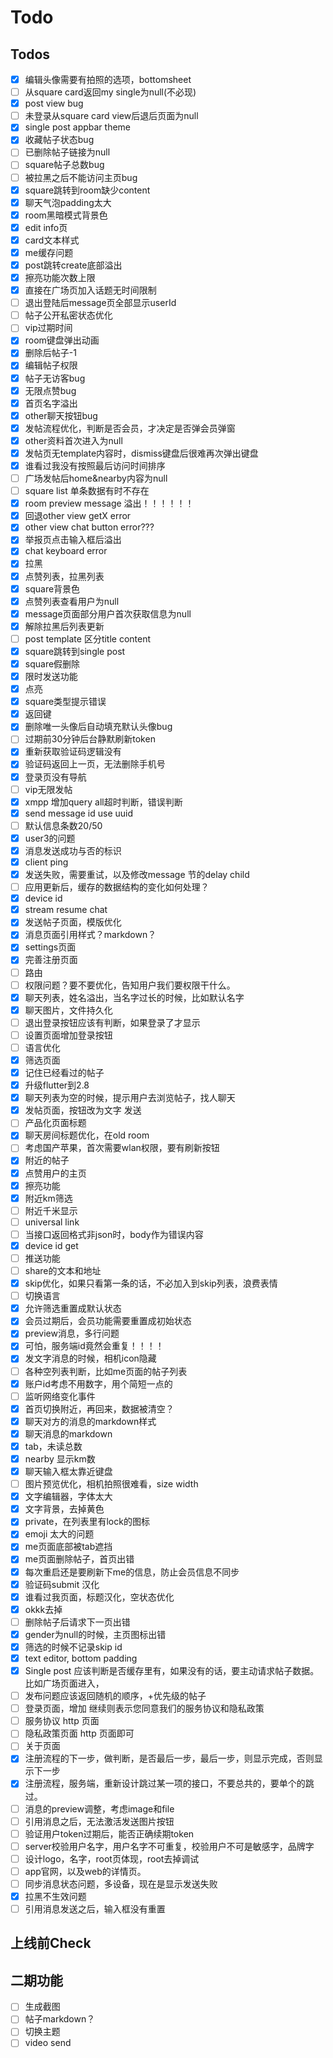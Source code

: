 # Todo



## Todos

- [x]  编辑头像需要有拍照的选项，bottomsheet
- [ ]  从square card返回my single为null(不必现)
- [x]  post view bug
- [ ]  未登录从square card view后退后页面为null
- [x]  single post appbar theme
- [x]  收藏帖子状态bug
- [ ]  已删除帖子链接为null
- [ ]  square帖子总数bug
- [ ]  被拉黑之后不能访问主页bug
- [x]  square跳转到room缺少content
- [x]  聊天气泡padding太大
- [x]  room黑暗模式背景色
- [x]  edit info页
- [x]  card文本样式
- [x]  me缓存问题
- [x]  post跳转create底部溢出
- [x]  擦亮功能次数上限
- [x]  直接在广场页加入话题无时间限制
- [ ]  退出登陆后message页全部显示userId
- [ ]  帖子公开私密状态优化
- [ ]  vip过期时间
- [x]  room键盘弹出动画
- [x]  删除后帖子-1
- [x]  编辑帖子权限
- [x]  帖子无访客bug
- [x]  无限点赞bug
- [x]  首页名字溢出
- [x]  other聊天按钮bug
- [x]  发帖流程优化，判断是否会员，才决定是否弹会员弹窗
- [x]  other资料首次进入为null
- [x]  发帖页无template内容时，dismiss键盘后很难再次弹出键盘
- [x]  谁看过我没有按照最后访问时间排序
- [ ]  广场发帖后home&nearby内容为null
- [ ]  square list 单条数据有时不存在
- [x]  room preview message 溢出！！！！！！
- [x]  回退other view getX error
- [x]  other view chat button error???
- [x]  举报页点击输入框后溢出
- [x]  chat keyboard error
- [x]  拉黑
- [x]  点赞列表，拉黑列表
- [x]  square背景色
- [x]  点赞列表查看用户为null
- [x]  message页面部分用户首次获取信息为null
- [x]  解除拉黑后列表更新
- [ ]  post template 区分title content
- [x]  square跳转到single post
- [x]  square假删除
- [x]  限时发送功能
- [x]  点亮
- [x]  square类型提示错误
- [x]  返回键
- [x]  删除唯一头像后自动填充默认头像bug
- [ ]  过期前30分钟后台静默刷新token
- [x]  重新获取验证码逻辑没有
- [x]  验证码返回上一页，无法删除手机号
- [x]  登录页没有导航 
- [ ]  vip无限发帖
- [x]  xmpp 增加query all超时判断，错误判断
- [x]  send message id use uuid
- [ ]  默认信息条数20/50
- [x]  user3的问题
- [x]  消息发送成功与否的标识
- [x]  client ping
- [x]  发送失败，需要重试，以及修改message 节的delay child
- [ ]  应用更新后，缓存的数据结构的变化如何处理？
- [x]  device id
- [x]  stream resume chat
- [x]  发送帖子页面，模版优化
- [x]  消息页面引用样式？markdown？
- [x]  settings页面
- [x]  完善注册页面
- [ ]  路由
- [ ]  权限问题？要不要优化，告知用户我们要权限干什么。
- [x]  聊天列表，姓名溢出，当名字过长的时候，比如默认名字
- [x]  聊天图片，文件持久化
- [ ]  退出登录按钮应该有判断，如果登录了才显示
- [ ]  设置页面增加登录按钮
- [ ]  语言优化
- [x] 筛选页面
- [x] 记住已经看过的帖子
- [x] 升级flutter到2.8
- [x] 聊天列表为空的时候，提示用户去浏览帖子，找人聊天
- [x] 发帖页面，按钮改为文字 发送
- [ ] 产品化页面标题
- [x] 聊天房间标题优化，在old room
- [ ] 考虑国产苹果，首次需要wlan权限，要有刷新按钮
- [x] 附近的帖子
- [x] 点赞用户的主页
- [x] 擦亮功能
- [x] 附近km筛选
- [ ] 附近千米显示
- [ ] universal link
- [ ] 当接口返回格式非json时，body作为错误内容
- [x] device id get
- [ ] 推送功能
- [ ] share的文本和地址
- [x] skip优化，如果只看第一条的话，不必加入到skip列表，浪费表情
- [ ] 切换语言
- [x] 允许筛选重置成默认状态
- [x] 会员过期后，会员功能需要重置成初始状态
- [x] preview消息，多行问题
- [x] 可怕，服务端id竟然会重复！！！！
- [x] 发文字消息的时候，相机icon隐藏
- [ ] 各种空列表判断，比如me页面的帖子列表
- [x] 账户id考虑不用数字，用个简短一点的
- [ ] 监听网络变化事件
- [x] 首页切换附近，再回来，数据被清空？
- [x] 聊天对方的消息的markdown样式
- [x] 聊天消息的markdown
- [x] tab，未读总数
- [x] nearby 显示km数
- [x] 聊天输入框太靠近键盘
- [ ] 图片预览优化，相机拍照很难看，size width
- [x] 文字编辑器，字体太大
- [x] 文字背景，去掉黄色
- [x] private，在列表里有lock的图标
- [x] emoji 太大的问题
- [x] me页面底部被tab遮挡
- [x] me页面删除帖子，首页出错
- [x] 每次重启还是要刷新下me的信息，防止会员信息不同步
- [x] 验证码submit 汉化
- [x] 谁看过我页面，标题汉化，空状态优化
- [x] okkk去掉
- [ ] 删除帖子后请求下一页出错
- [x] gender为null的时候，主页图标出错
- [x] 筛选的时候不记录skip id
- [x] text editor, bottom padding
- [x] Single post 应该判断是否缓存里有，如果没有的话，要主动请求帖子数据。比如广场页面进入，
- [ ] 发布问题应该返回随机的顺序，+优先级的帖子
- [ ] 登录页面，增加 继续则表示您同意我们的服务协议和隐私政策
- [ ] 服务协议 http 页面
- [ ] 隐私政策页面 http 页面即可
- [ ] 关于页面
- [x] 注册流程的下一步，做判断，是否最后一步，最后一步，则显示完成，否则显示下一步
- [x] 注册流程，服务端，重新设计跳过某一项的接口，不要总共的，要单个的跳过。
- [ ] 消息的preview调整，考虑image和file
- [ ] 引用消息之后，无法激活发送图片按钮
- [ ] 验证用户token过期后，能否正确续期token
- [ ] server校验用户名字，用户名字不可重复，校验用户不可是敏感字，品牌字
- [ ] 设计logo，名字，root页体现，root去掉调试
- [ ] app官网，以及web的详情页。
- [ ] 同步消息状态问题，多设备，现在是显示发送失败
- [x] 拉黑不生效问题
- [ ] 引用消息发送之后，输入框没有重置

## 上线前Check

## 二期功能

- [ ] 生成截图 
- [ ]  帖子markdown？
- [ ] 切换主题
- [ ] video send

